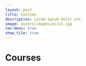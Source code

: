 ```yaml
---
layout: post
title: Courses
description: Lorem ipsum dolor est
image: assets/images/pic11.jpg
nav-menu: true
show_tile: true
---
```


<h1>Courses</h1>
